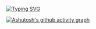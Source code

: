 
[![Typing SVG](https://readme-typing-svg.demolab.com?font=Fira+Code&pause=1000&color=16A70F&width=435&lines=Github%3A+Paulo+Henrique+Braguim;Back-end+Developer)](https://git.io/typing-svg)

[![Ashutosh's github activity graph](https://github-readme-activity-graph.cyclic.app/graph?username=phpauloh&bg_color=000000&color=ffffff&line=79f910&point=22872d&area=true&hide_border=true)](https://github.com/ashutosh00710/github-readme-activity-graph)
